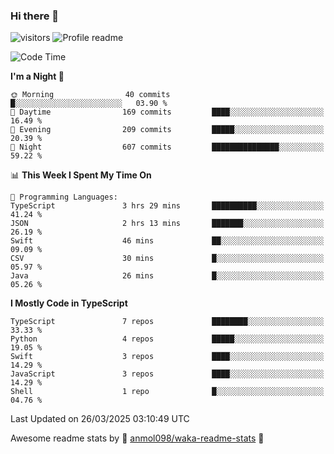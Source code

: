 ### Hi there 👋  
![visitors](https://visitor-badge.laobi.icu/badge?page_id=leverglowh) ![Profile readme](https://github.com/leverglowh/leverglowh/workflows/Profile%20readme/badge.svg?branch=master)

<!--START_SECTION:waka-->
![Code Time](http://img.shields.io/badge/Code%20Time-3%2C540%20hrs%2040%20mins-blue)

**I'm a Night 🦉** 

```text
🌞 Morning                40 commits          █░░░░░░░░░░░░░░░░░░░░░░░░   03.90 % 
🌆 Daytime                169 commits         ████░░░░░░░░░░░░░░░░░░░░░   16.49 % 
🌃 Evening                209 commits         █████░░░░░░░░░░░░░░░░░░░░   20.39 % 
🌙 Night                  607 commits         ███████████████░░░░░░░░░░   59.22 % 
```


📊 **This Week I Spent My Time On** 

```text
💬 Programming Languages: 
TypeScript               3 hrs 29 mins       ██████████░░░░░░░░░░░░░░░   41.24 % 
JSON                     2 hrs 13 mins       ███████░░░░░░░░░░░░░░░░░░   26.19 % 
Swift                    46 mins             ██░░░░░░░░░░░░░░░░░░░░░░░   09.09 % 
CSV                      30 mins             █░░░░░░░░░░░░░░░░░░░░░░░░   05.97 % 
Java                     26 mins             █░░░░░░░░░░░░░░░░░░░░░░░░   05.26 % 
```

**I Mostly Code in TypeScript** 

```text
TypeScript               7 repos             ████████░░░░░░░░░░░░░░░░░   33.33 % 
Python                   4 repos             █████░░░░░░░░░░░░░░░░░░░░   19.05 % 
Swift                    3 repos             ████░░░░░░░░░░░░░░░░░░░░░   14.29 % 
JavaScript               3 repos             ████░░░░░░░░░░░░░░░░░░░░░   14.29 % 
Shell                    1 repo              █░░░░░░░░░░░░░░░░░░░░░░░░   04.76 % 
```




 Last Updated on 26/03/2025 03:10:49 UTC
<!--END_SECTION:waka-->


Awesome readme stats by :star2: [anmol098/waka-readme-stats](https://github.com/anmol098/waka-readme-stats) :star2:

